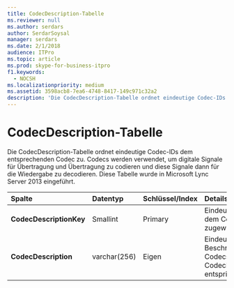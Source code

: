 ```yaml
---
title: CodecDescription-Tabelle
ms.reviewer: null
ms.author: serdars
author: SerdarSoysal
manager: serdars
ms.date: 2/1/2018
audience: ITPro
ms.topic: article
ms.prod: skype-for-business-itpro
f1.keywords:
  - NOCSH
ms.localizationpriority: medium
ms.assetid: 3598acb8-7ea6-4748-8417-149c971c32a2
description: 'Die CodecDescription-Tabelle ordnet eindeutige Codec-IDs dem entsprechenden Codec zu. Codecs werden verwendet, um digitale Signale für Übertragung und Übertragung zu codieren und diese Signale dann für die Wiedergabe zu decodieren. Diese Tabelle wurde in Microsoft Lync Server 2013 eingeführt.'
---
```


# <a name="codecdescription-table"></a>CodecDescription-Tabelle
 
Die CodecDescription-Tabelle ordnet eindeutige Codec-IDs dem entsprechenden Codec zu. Codecs werden verwendet, um digitale Signale für Übertragung und Übertragung zu codieren und diese Signale dann für die Wiedergabe zu decodieren. Diese Tabelle wurde in Microsoft Lync Server 2013 eingeführt.
  
|**Spalte**|**Datentyp**|**Schlüssel/Index**|**Details**|
|:-----|:-----|:-----|:-----|
|**CodecDescriptionKey** <br/> |Smallint  <br/> |Primary  <br/> |Eindeutige ID, die dem Codec zugewiesen ist.  <br/> |
|**CodecDescription** <br/> |varchar(256)  <br/> |Eigen  <br/> |Eindeutige Beschreibung des Codecs, der dem  CodecDescriptionKey entspricht.  <br/> |
   

